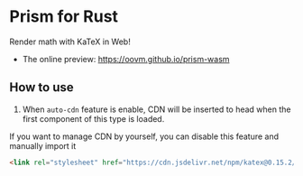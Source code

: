 Prism for Rust
==============

Render math with KaTeX in Web!

- The online preview: https://oovm.github.io/prism-wasm

## How to use

1. When `auto-cdn` feature is enable, CDN will be inserted to head when the first component of this type is loaded.

If you want to manage CDN by yourself, you can disable this feature and manually import it

```html
<link rel="stylesheet" href="https://cdn.jsdelivr.net/npm/katex@0.15.2/dist/katex.min.css">
```
